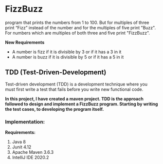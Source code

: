 # FizzBuzz 
program that prints the numbers from 1 to 100. But for multiples of three print “Fizz” instead of the number and for the multiples of five print "Buzz". For numbers which are multiples of both three and five print "FizzBuzz".

**New Requirements**
- A number is fizz if it is divisible by 3 or if it has a 3 in it
- A number is buzz if it is divisible by 5 or if it has a 5 in it

## TDD (Test-Driven-Development)
Test-driven development (TDD) is a development technique where you must first write a test that fails before you write new functional code.

**In this project, I have created a maven project. TDD is the approach followed to design and implement a FizzBuzz program. Starting by writing the test cases, to developing the program itself.**

### Implementation:
**Requirements:** 
1. Java 8
2. Junit 4.12
3. Apache Maven 3.6.3
4. IntelliJ IDE 2020.2